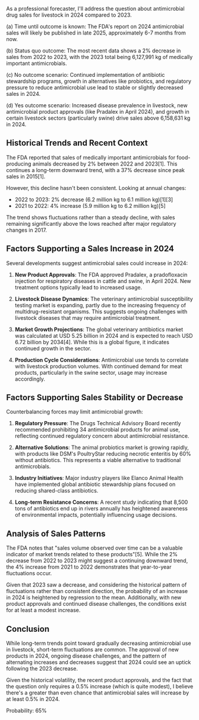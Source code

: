 As a professional forecaster, I'll address the question about antimicrobial drug sales for livestock in 2024 compared to 2023.

(a) Time until outcome is known: The FDA's report on 2024 antimicrobial sales will likely be published in late 2025, approximately 6-7 months from now.

(b) Status quo outcome: The most recent data shows a 2% decrease in sales from 2022 to 2023, with the 2023 total being 6,127,991 kg of medically important antimicrobials.

(c) No outcome scenario: Continued implementation of antibiotic stewardship programs, growth in alternatives like probiotics, and regulatory pressure to reduce antimicrobial use lead to stable or slightly decreased sales in 2024.

(d) Yes outcome scenario: Increased disease prevalence in livestock, new antimicrobial product approvals (like Pradalex in April 2024), and growth in certain livestock sectors (particularly swine) drive sales above 6,158,631 kg in 2024.

## Historical Trends and Recent Context

The FDA reported that sales of medically important antimicrobials for food-producing animals decreased by 2% between 2022 and 2023[1]. This continues a long-term downward trend, with a 37% decrease since peak sales in 2015[1].

However, this decline hasn't been consistent. Looking at annual changes:
- 2022 to 2023: 2% decrease (6.2 million kg to 6.1 million kg)[1][3]
- 2021 to 2022: 4% increase (5.9 million kg to 6.2 million kg)[5]

The trend shows fluctuations rather than a steady decline, with sales remaining significantly above the lows reached after major regulatory changes in 2017.

## Factors Supporting a Sales Increase in 2024

Several developments suggest antimicrobial sales could increase in 2024:

1. **New Product Approvals**: The FDA approved Pradalex, a pradofloxacin injection for respiratory diseases in cattle and swine, in April 2024. New treatment options typically lead to increased usage.

2. **Livestock Disease Dynamics**: The veterinary antimicrobial susceptibility testing market is expanding, partly due to the increasing frequency of multidrug-resistant organisms. This suggests ongoing challenges with livestock diseases that may require antimicrobial treatment.

3. **Market Growth Projections**: The global veterinary antibiotics market was calculated at USD 5.25 billion in 2024 and is expected to reach USD 6.72 billion by 2034[4]. While this is a global figure, it indicates continued growth in the sector.

4. **Production Cycle Considerations**: Antimicrobial use tends to correlate with livestock production volumes. With continued demand for meat products, particularly in the swine sector, usage may increase accordingly.

## Factors Supporting Sales Stability or Decrease

Counterbalancing forces may limit antimicrobial growth:

1. **Regulatory Pressure**: The Drugs Technical Advisory Board recently recommended prohibiting 34 antimicrobial products for animal use, reflecting continued regulatory concern about antimicrobial resistance.

2. **Alternative Solutions**: The animal probiotics market is growing rapidly, with products like DSM's PoultryStar reducing necrotic enteritis by 60% without antibiotics. This represents a viable alternative to traditional antimicrobials.

3. **Industry Initiatives**: Major industry players like Elanco Animal Health have implemented global antibiotic stewardship plans focused on reducing shared-class antibiotics.

4. **Long-term Resistance Concerns**: A recent study indicating that 8,500 tons of antibiotics end up in rivers annually has heightened awareness of environmental impacts, potentially influencing usage decisions.

## Analysis of Sales Patterns

The FDA notes that "sales volume observed over time can be a valuable indicator of market trends related to these products"[5]. While the 2% decrease from 2022 to 2023 might suggest a continuing downward trend, the 4% increase from 2021 to 2022 demonstrates that year-to-year fluctuations occur.

Given that 2023 saw a decrease, and considering the historical pattern of fluctuations rather than consistent direction, the probability of an increase in 2024 is heightened by regression to the mean. Additionally, with new product approvals and continued disease challenges, the conditions exist for at least a modest increase.

## Conclusion

While long-term trends point toward gradually decreasing antimicrobial use in livestock, short-term fluctuations are common. The approval of new products in 2024, ongoing disease challenges, and the pattern of alternating increases and decreases suggest that 2024 could see an uptick following the 2023 decrease.

Given the historical volatility, the recent product approvals, and the fact that the question only requires a 0.5% increase (which is quite modest), I believe there's a greater than even chance that antimicrobial sales will increase by at least 0.5% in 2024.

Probability: 65%